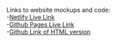Links to website mockups and code: \
-[Netlify Live Link](https://fashion-blog-km.netlify.app/) \
-[Github Pages Live Link](https://kathleenmerc.github.io/fashion-blog-static/) \
-[Github Link of HTML version](https://github.com/kathleenmerc/fashion-blog-static) 
